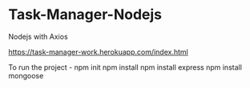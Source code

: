 # Task-Manager-Nodejs
 Nodejs with Axios
 
 https://task-manager-work.herokuapp.com/index.html

To run the project -
npm init
npm install
npm install express
npm install mongoose
